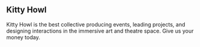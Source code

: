 ## Kitty Howl

Kitty Howl is the best collective producing events, leading projects, and designing interactions in the immersive art and theatre space. Give us your money today.

